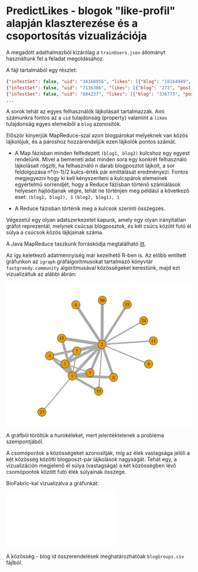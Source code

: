 # PredictLikes - blogok "like-profil" alapján klaszterezése és a csoportosítás vizualizációja

A megadott adathalmazból kizárólag a `trainUsers.json` állományt használtunk fel a feladat megoldásához. 

A fájl tartalmából egy részlet:

```json
{"inTestSet": false, "uid": "34168956", "likes": [{"blog": "18164949", "post_id": "1740778", "like_dt": "2012-04-05 14:10:56"}]}
{"inTestSet": false, "uid": "7136386", "likes": [{"blog": "272", "post_id": "1340514", "like_dt": "2012-04-25 12:48:52"}]}
{"inTestSet": false, "uid": "684237", "likes": [{"blog": "336773", "post_id": "1943657", "like_dt": "2012-04-16 19:38:00"}]}
...
```
A sorok tehát az egyes felhasználók lájkolásait tartalmazzák.
Ami számunkra fontos az a `uid` tulajdonság (property) valamint a `likes` tulajdonság egyes elemeiből a `blog` azonosítók.

Először kinyerjük
MapReduce-szal azon blogpárokat melyeknek van közös lájkolójuk, és a pároshoz hozzárendeljük ezen lájkolók pontos számát.

- A Map fázisban minden felfedezett `(blog1, blog2)` kulcshoz egy egyest rendelünk. Mivel a bemeneti adat minden sora egy konkrét
felhasználó lájkolásait rögzíti, ha felhasználó n darab blogposztot lájkolt, a sor feldolgozása n*(n-1)/2 kulcs-érték pár emittálását
eredményezi. Fontos megjegyezni hogy ki kell kényszeríteni a kulcspárok elemeinek egyértelmű sorrendjét, hogy a Reduce fázisban történő
számlálások helyesen hajtódjanak végre, tehát ne történjen meg például a következő eset:
`(blog1, blog2), 1`
`(blog2, blog1), 1`

- A Reduce fázisban történik meg a kulcsok szerinti összegzés.

Végezetül egy olyan adatszerkezetet kapunk, amely egy olyan irányítatlan gráfot reprezentál, melynek csúcsai blogposztok, és két csúcs
között futó él súlya a csúcsok közös lájkjainak száma.

A Java MapReduce taszkunk forráskódja megtalálható [itt](https://github.com/shaman203/DumboAsAService/blob/master/BlogClusterMR/src/main/java/com/blogclustermr/EdgeLister.java).


Az így keletkező adatmennyiség már kezelhető R-ben is. Az előbb említett gráfunkon az `igraph` gráfalgoritmusokat tartalmazó könyvtár `fastgreedy.community` algoritmusával közösségeket kerestünk, majd ezt vizualizáltuk az alábbi ábrán:

![clusters](clusters.png)

A gráfból töröltük a hurokéleket, mert jelentéktelenek a probléma szempontjából.

A csomópontok a közösségeket azonosítják, míg az élek vastagsága jelöli a két közösség közötti blogposzt-pár lájkolások nagyságát. Tehát egy, a vizualizáción megjelenő él súlya (vastagsága) a két közösségben lévő csomópontok között futó élek súlyainak összege.

BioFabric-kal vizualizálva a gráfunkat:

![biofabric](presentation/figures/biofabric.pdf)

A közösség - blog id összerendelések meghatározhatóak `blogGroups.csv` fájlból.
